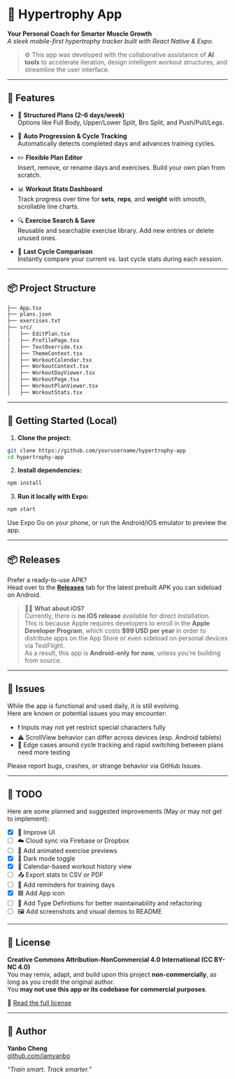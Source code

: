 # 💪 Hypertrophy App

**Your Personal Coach for Smarter Muscle Growth**  
_A sleek mobile-first hypertrophy tracker built with React Native & Expo._

> ⚙️ This app was developed with the collaborative assistance of **AI tools** to accelerate iteration, design intelligent workout structures, and streamline the user interface.

---

## 🚀 Features

- 📆 **Structured Plans (2–6 days/week)**  
  Options like Full Body, Upper/Lower Split, Bro Split, and Push/Pull/Legs.

- 🔁 **Auto Progression & Cycle Tracking**  
  Automatically detects completed days and advances training cycles.

- ✏️ **Flexible Plan Editor**  
  Insert, remove, or rename days and exercises. Build your own plan from scratch.

- 📊 **Workout Stats Dashboard**  
  Track progress over time for **sets**, **reps**, and **weight** with smooth, scrollable line charts.

- 🔍 **Exercise Search & Save**  
  Reusable and searchable exercise library. Add new entries or delete unused ones.

- 🧠 **Last Cycle Comparison**  
  Instantly compare your current vs. last cycle stats during each session.

---

## 📦 Project Structure

```bash
├── App.tsx
├── plans.json
├── exercises.txt
├── src/
│   ├── EditPlan.tsx
│   ├── ProfilePage.tsx
│   ├── TextOverride.tsx
│   ├── ThemeContext.tsx
│   ├── WorkoutCalendar.tsx
│   ├── WorkoutContext.tsx
│   ├── WorkoutDayViewer.tsx
│   ├── WorkoutPage.tsx
│   ├── WorkoutPlanViewer.tsx
│   ├── WorkoutStats.tsx
```

---

## 📱 Getting Started (Local)

1. **Clone the project:**

```bash
git clone https://github.com/yourusername/hypertrophy-app
cd hypertrophy-app
```

2. **Install dependencies:**

```bash
npm install
```

3. **Run it locally with Expo:**

```bash
npm start
```

Use Expo Go on your phone, or run the Android/iOS emulator to preview the app.

---

## 📦 Releases

Prefer a ready-to-use APK?  
Head over to the [**Releases**](https://github.com/yourusername/hypertrophy-app/releases) tab for the latest prebuilt APK you can sideload on Android.

> 🧑‍💻 **What about iOS?**  
Currently, there is **no iOS release** available for direct installation.  
This is because Apple requires developers to enroll in the **Apple Developer Program**, which costs **$99 USD per year** in order to distribute apps on the App Store or even sideload on personal devices via TestFlight.  
As a result, this app is **Android-only for now**, unless you're building from source.

---

## 🐞 Issues

While the app is functional and used daily, it is still evolving.  
Here are known or potential issues you may encounter:

- ❗ Inputs may not yet restrict special characters fully
- ⚠️ ScrollView behavior can differ across devices (esp. Android tablets)
- 🔁 Edge cases around cycle tracking and rapid switching between plans need more testing

Please report bugs, crashes, or strange behavior via GitHub Issues.

---

## 📝 TODO

Here are some planned and suggested improvements (May or may not get to implement):

- [x] 🎨 Improve UI
- [ ] ☁️ Cloud sync via Firebase or Dropbox
- [ ] 🎥 Add animated exercise previews
- [x] 🌙 Dark mode toggle
- [x] 📅 Calendar-based workout history view
- [ ] 📤 Export stats to CSV or PDF
- [ ] 🔔 Add reminders for training days
- [x] 🟦 Add App icon
- [ ] 🧾 Add Type Definitions for better maintainability and refactoring
- [ ] 🖼️ Add screenshots and visual demos to README

---

## 📄 License

**Creative Commons Attribution-NonCommercial 4.0 International (CC BY-NC 4.0)**  
You may remix, adapt, and build upon this project **non-commercially**, as long as you credit the original author.  
You **may not use this app or its codebase for commercial purposes**.

🔗 [Read the full license](https://creativecommons.org/licenses/by-nc/4.0/)

---

## 🧠 Author

**Yanbo Cheng**  
[github.com/iamyanbo](https://github.com/iamyanbo)

_“Train smart. Track smarter.”_

